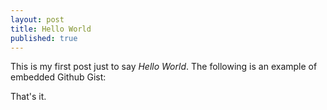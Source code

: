 ```yaml
---
layout: post
title: Hello World
published: true
---
```


This is my first post just to say *Hello World*.
The following is an example of embedded Github Gist:

<script src="https://gist.github.com/pragmaticlogic/7819916.js"></script>

That's it.